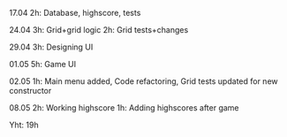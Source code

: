 17.04
	2h: Database, highscore, tests
	
24.04
    3h: Grid+grid logic
    2h: Grid tests+changes
    
29.04
    3h: Designing UI
    
01.05
    5h: Game UI
    
02.05
    1h: Main menu added, Code refactoring, Grid tests updated for new constructor
    
08.05
    2h: Working highscore
    1h: Adding highscores after game
    
Yht: 19h
